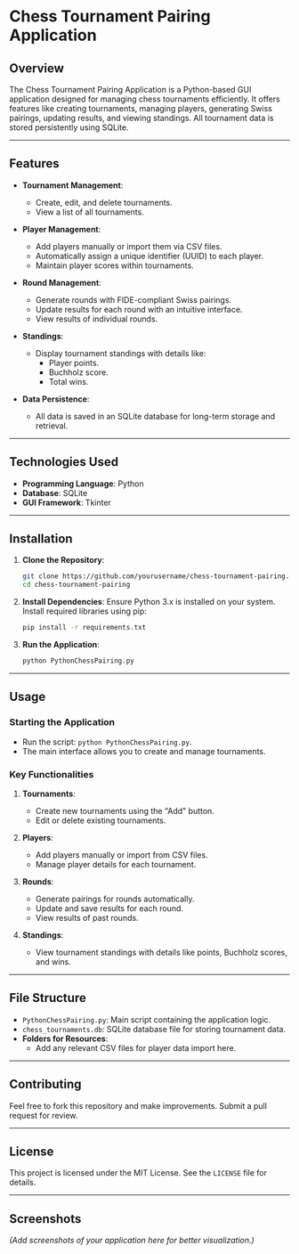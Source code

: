 
# Chess Tournament Pairing Application

## Overview

The Chess Tournament Pairing Application is a Python-based GUI application designed for managing chess tournaments efficiently. It offers features like creating tournaments, managing players, generating Swiss pairings, updating results, and viewing standings. All tournament data is stored persistently using SQLite.

---

## Features

- **Tournament Management**:
  - Create, edit, and delete tournaments.
  - View a list of all tournaments.

- **Player Management**:
  - Add players manually or import them via CSV files.
  - Automatically assign a unique identifier (UUID) to each player.
  - Maintain player scores within tournaments.

- **Round Management**:
  - Generate rounds with FIDE-compliant Swiss pairings.
  - Update results for each round with an intuitive interface.
  - View results of individual rounds.

- **Standings**:
  - Display tournament standings with details like:
    - Player points.
    - Buchholz score.
    - Total wins.

- **Data Persistence**:
  - All data is saved in an SQLite database for long-term storage and retrieval.

---

## Technologies Used

- **Programming Language**: Python
- **Database**: SQLite
- **GUI Framework**: Tkinter

---

## Installation

1. **Clone the Repository**:
   ```bash
   git clone https://github.com/yourusername/chess-tournament-pairing.git
   cd chess-tournament-pairing
   ```

2. **Install Dependencies**:
   Ensure Python 3.x is installed on your system. Install required libraries using pip:
   ```bash
   pip install -r requirements.txt
   ```

3. **Run the Application**:
   ```bash
   python PythonChessPairing.py
   ```

---

## Usage

### Starting the Application
- Run the script: `python PythonChessPairing.py`.
- The main interface allows you to create and manage tournaments.

### Key Functionalities
1. **Tournaments**:
   - Create new tournaments using the "Add" button.
   - Edit or delete existing tournaments.

2. **Players**:
   - Add players manually or import from CSV files.
   - Manage player details for each tournament.

3. **Rounds**:
   - Generate pairings for rounds automatically.
   - Update and save results for each round.
   - View results of past rounds.

4. **Standings**:
   - View tournament standings with details like points, Buchholz scores, and wins.

---

## File Structure

- `PythonChessPairing.py`: Main script containing the application logic.
- `chess_tournaments.db`: SQLite database file for storing tournament data.
- **Folders for Resources**:
  - Add any relevant CSV files for player data import here.

---

## Contributing

Feel free to fork this repository and make improvements. Submit a pull request for review.

---

## License

This project is licensed under the MIT License. See the `LICENSE` file for details.

---

## Screenshots

*(Add screenshots of your application here for better visualization.)*
